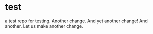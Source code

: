 # test
a test repo
for testing.
Another change.
And yet another change!
And another.
Let us make another change.